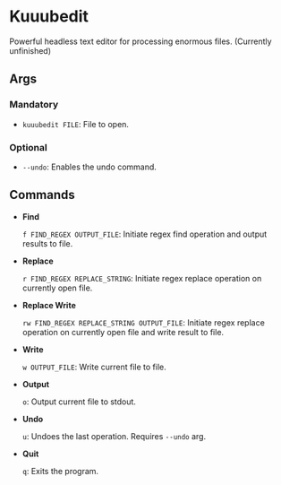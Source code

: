 # Kuuubedit

Powerful headless text editor for processing enormous files. (Currently unfinished)

## Args

### Mandatory

- `kuuubedit FILE`: File to open.

### Optional

- `--undo`: Enables the undo command.

## Commands

- **Find**

    `f FIND_REGEX OUTPUT_FILE`: Initiate regex find operation and output results to file.

- **Replace**

    `r FIND_REGEX REPLACE_STRING`: Initiate regex replace operation on currently open file.

- **Replace Write**

    `rw FIND_REGEX REPLACE_STRING OUTPUT_FILE`: Initiate regex replace operation on currently open file and write result to file.

- **Write**

    `w OUTPUT_FILE`: Write current file to file.

- **Output**

    `o`: Output current file to stdout.

- **Undo**

    `u`: Undoes the last operation. Requires `--undo` arg.

- **Quit**

    `q`: Exits the program.
